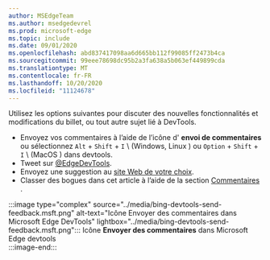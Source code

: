 ```yaml
---
author: MSEdgeTeam
ms.author: msedgedevrel
ms.prod: microsoft-edge
ms.topic: include
ms.date: 09/01/2020
ms.openlocfilehash: abd837417098aa6d665bb112f99085ff2473b4ca
ms.sourcegitcommit: 99eee78698dc95b2a3fa638a5b063ef449899cda
ms.translationtype: MT
ms.contentlocale: fr-FR
ms.lasthandoff: 10/20/2020
ms.locfileid: "11124678"
---
```

Utilisez les options suivantes pour discuter des nouvelles fonctionnalités et modifications du billet, ou tout autre sujet lié à DevTools.  

*   Envoyez vos commentaires à l’aide de l’icône d' **envoi de commentaires** ou sélectionnez `Alt` + `Shift` + `I` \ (Windows, Linux \) ou `Option` + `Shift` + `I` \ (MacOS \) dans devtools.  
*   Tweet sur [@EdgeDevTools][PostTweetEdgeDevTools].  
*   Envoyez une suggestion au [site Web de votre choix][TheWebWeWant].  
*   Classer des bogues dans cet article à l’aide de la section [Commentaires](#feedback) .  

:::image type="complex" source="../media/bing-devtools-send-feedback.msft.png" alt-text="Icône Envoyer des commentaires dans Microsoft Edge DevTools" lightbox="../media/bing-devtools-send-feedback.msft.png":::
   Icône **Envoyer des commentaires** dans Microsoft Edge devtools  
:::image-end:::  

<!-- links -->  

[PostTweetEdgeDevTools]: https://twitter.com/intent/tweet?text=@EdgeDevTools "@EdgeDevTools | Publiez un tweet"  

[EdgeDevToolsTwitterAccount]: https://twitter.com/EdgeDevTools "@EdgeDevTools compte Twitter"  

[GitHubMicrosoftDocsEdgeDeveloperNewIssue]: https://github.com/MicrosoftDocs/edge-developer/issues/new?title=[DevTools%20Docs%20Feedback] "Nouveau problème-MicrosoftDocs/Edge-développeur-GitHub"  

[TheWebWeWant]: https://webwewant.fyi "Le site Web de votre choix"  
